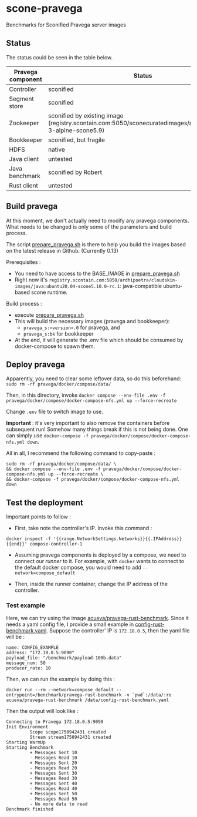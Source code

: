 # scone-pravega
Benchmarks for Sconified Pravega server images

## Status
The status could be seen in the table below.

| Pravega component  | Status |
| ------------- | ------------- |
| Controller  | sconified |
| Segment store | sconified |
| Zookeeper | sconified by existing image (registry.scontain.com:5050/sconecuratedimages/apps:zookeeper-3-alpine-scone5.9) |
| Bookkeeper | sconified, but fragile |
| HDFS | native |
| Java client | untested |
| Java benchmark | sconified by Robert |
| Rust client | untested |

## Build pravega

At this moment, we don't actually need to modify any pravega components. What needs to be changed is only some of the parameters and build process.

The script [prepare_pravega.sh](./prepare_pravega.sh) is there to help you build the images based on the latest release in Github. (Currently 0.13)

Prerequisites : 
- You need to have access to the BASE_IMAGE in [prepare_pravega.sh](./prepare_pravega.sh)
- Right now it's `registry.scontain.com:5050/ardhipoetra/cloudskin-images/java:ubuntu20.04-scone5.10.0-rc.1`: java-compatible ubuntu-based scone runtime.

Build process : 
- execute [prepare_pravega.sh](./prepare_pravega.sh)
- This will build the necessary images (pravega and bookkeeper):
    - `pravega_s:<version>.0` for pravega, and
    - `pravega_s:bk` for bookkeeper
- At the end, it will generate the .env file which should be consumed by docker-compose to spawn them.

## Deploy pravega 

Apparently, you need to clear some leftover data, so do this beforehand: 
`sudo rm -rf pravega/docker/compose/data/`

Then, in this directory, invoke `docker compose --env-file .env -f pravega/docker/compose/docker-compose-nfs.yml up --force-recreate`

Change `.env` file to switch image to use.

**Important** : it's very important to also remove the containers before subsequent run! Somehow many things break if this is not being done. One can simply use `docker-compose -f pravega/docker/compose/docker-compose-nfs.yml down`.

All in all, I recommend the following command to copy-paste : 
```
sudo rm -rf pravega/docker/compose/data/ \
&& docker compose --env-file .env -f pravega/docker/compose/docker-compose-nfs.yml up --force-recreate \
&& docker-compose -f pravega/docker/compose/docker-compose-nfs.yml down
```

## Test the deployment

Important points to follow : 

- First, take note the controller's IP. Invoke this command : 
```
docker inspect -f '{{range.NetworkSettings.Networks}}{{.IPAddress}}{{end}}' compose-controller-1
```

- Assuming pravega components is deployed by a compose, we need to connect our _runner_ to it. For example, with `docker` wants to connect to the default docker compose, you would need to add `--network=compose_default`

- Then, inside the runner container, change the IP address of the controller.

### Test example

Here, we can try using the image [acueva/pravega-rust-benchmark](https://hub.docker.com/r/acueva/pravega-rust-benchmark). Since it needs a yaml config file, I provide a small example in [config-rust-benchmark.yaml](./config-rust-benchmark.yaml). Suppose the controller' IP is `172.18.0.5`, then the yaml file will be : 

```
name: CONFIG_EXAMPLE
address: "172.18.0.5:9090"
payload_file: "/benchmark/payload-100b.data"
message_num: 50
producer_rate: 10
```

Then, we can run the example by doing this : 
```
docker run --rm --network=compose_default --entrypoint=/benchmark/pravega-rust-benchmark -v `pwd`:/data/:ro acueva/pravega-rust-benchmark /data/config-rust-benchmark.yaml
```

Then the output will look like : 
```
Connecting to Pravega 172.18.0.5:9090
Init Environment
         Scope scope1750942431 created
         Stream stream1750942431 created
Starting WarmUp
Starting Benchmark
         + Messages Sent 10
         - Messages Read 10
         + Messages Sent 20
         - Messages Read 20
         + Messages Sent 30
         - Messages Read 30
         + Messages Sent 40
         - Messages Read 40
         + Messages Sent 50
         - Messages Read 50
         - No more data to read
Benchmark finished
```